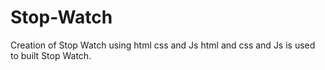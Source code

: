 # Stop-Watch
Creation of Stop Watch using html css and Js
html and css and Js is used to built Stop Watch.
